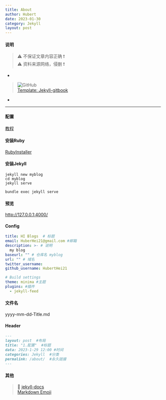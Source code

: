 ```yaml
---
title: About
author: Hubert
date: 2023-01-30
category: Jekyll
layout: post
---
```


#### 说明

> :warning:  不保证文章内容正确 :exclamation: \
> :warning:  资料来源网络，侵删 :exclamation:

-

> ![GitHub](https://img.shields.io/badge/GitHub-blue.svg?style=social&logo=github) \
> [Template: Jekyll-gitbook](https://sighingnow.github.io/jekyll-gitbook)

-

---

#### 配置

[教程](https://www.bilibili.com/video/BV1Ki4y1E7NX?p=1)

#### 安装Ruby

[RubyInstaller](https://www.rubyinstaller.org/downloads/)

#### 安装Jekyll

```shell
jekyll new myblog
cd myblog
jekyll serve

bundle exec jekyll serve
```

#### 预览

<http://127.0.0.1:4000/>

#### Config

```yml
title: HI Blogs  # 标题
email: HuberHei21@gmail.com #邮箱
description: >- # 说明
  my blog
baseurl: "" # 仓库名 myblog
url: "" # 域名
twitter_username: 
github_username: HubertHei21

# Build settings
theme: minima #主题
plugins: #插件
  - jekyll-feed
```

#### 文件名

yyyy-mm-dd-Title.md

#### Header

```md
---
layout: post  #布局
title: "1.配置"  #标题
data: 2023-1-29 12:00 #时间
categories: Jekyll  #分类
permalink: /about/  #永久链接
---
```

#### 其他

> :link:
> [jekyll-docs](https://jekyllrb.com/docs/home) \
> [Markdown Emoji](https://www.webfx.com/tools/emoji-cheat-sheet/)
